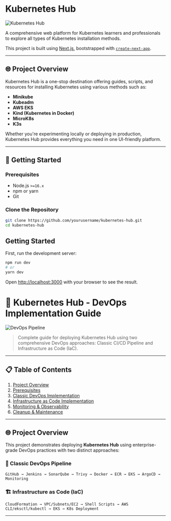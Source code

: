 # Kubernetes Hub

![Kubernetes Hub](./public/cover.png)

A comprehensive web platform for Kubernetes learners and professionals to explore all types of Kubernetes installation methods. 

This project is built using [Next.js](https://nextjs.org), bootstrapped with [`create-next-app`](https://nextjs.org/docs/app/api-reference/cli/create-next-app).

---

## 🌐 Project Overview

Kubernetes Hub is a one-stop destination offering guides, scripts, and resources for installing Kubernetes using various methods such as:

- **Minikube**
- **Kubeadm**
-  **AWS EKS**
- **Kind (Kubernetes in Docker)**
- **MicroK8s**
- **K3s**

Whether you're experimenting locally or deploying in production, Kubernetes Hub provides everything you need in one UI-friendly platform.

---

## 🚀 Getting Started

### Prerequisites

- Node.js `>=16.x`
- npm or yarn
- Git

### Clone the Repository

```bash
git clone https://github.com/yourusername/kubernetes-hub.git
cd kubernetes-hub
```

## Getting Started

First, run the development server:

```bash
npm run dev
# or
yarn dev
```

Open [http://localhost:3000](http://localhost:3000) with your browser to see the result.

# 🚀 Kubernetes Hub - DevOps Implementation Guide

![DevOps Pipeline](./public/devops-overview.png)

> Complete guide for deploying Kubernetes Hub using two comprehensive DevOps approaches: Classic CI/CD Pipeline and Infrastructure as Code (IaC).

---

## 📋 Table of Contents

1. [Project Overview](#-project-overview)
2. [Prerequisites](#-prerequisites)
3. [Classic DevOps Implementation](https://github.com/GhanshyamRamole/k8s-Hub-app/blob/main/DevOps.md)
4. [Infrastructure as Code Implementation](#-infrastructure-as-code-implementation)
5. [Monitoring & Observability](#-monitoring--observability)
6. [Cleanup & Maintenance](#-cleanup--maintenance)

---

## 🌐 Project Overview

This project demonstrates deploying **Kubernetes Hub** using enterprise-grade DevOps practices with two distinct approaches:

### 🔄 Classic DevOps Pipeline
```
GitHub → Jenkins → SonarQube → Trivy → Docker → ECR → EKS → ArgoCD → Monitoring
```

### 🏗️ Infrastructure as Code (IaC)
```
CloudFormation → VPC/Subnets/EC2 → Shell Scripts → AWS CLI/eksctl/kubectl → EKS → K8s Deployment
```

---
